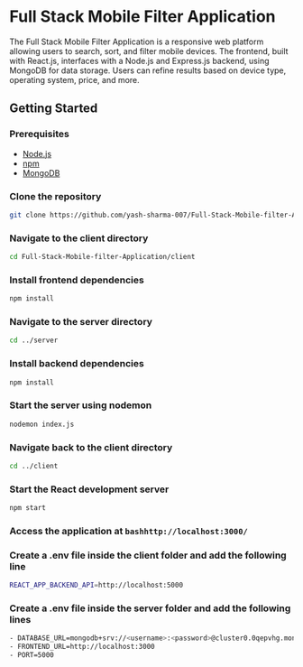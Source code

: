 # Full Stack Mobile Filter Application

The Full Stack Mobile Filter Application is a responsive web platform allowing users to search, sort, and filter mobile devices. The frontend, built with React.js, interfaces with a Node.js and Express.js backend, using MongoDB for data storage. Users can refine results based on device type, operating system, price, and more.

## Getting Started

### Prerequisites
- [Node.js](https://nodejs.org/)
- [npm](https://www.npmjs.com/)
- [MongoDB](https://www.mongodb.com/)

  
### Clone the repository
```bash
git clone https://github.com/yash-sharma-007/Full-Stack-Mobile-filter-Application.git
```

### Navigate to the client directory
```bash
cd Full-Stack-Mobile-filter-Application/client
```

### Install frontend dependencies
```bash
npm install
```

### Navigate to the server directory
```bash
cd ../server
```
### Install backend dependencies
```bash
npm install
```

### Start the server using nodemon
```bash
nodemon index.js
```

### Navigate back to the client directory
```bash
cd ../client
```

### Start the React development server
```bash
npm start
```

### Access the application at ```bashhttp://localhost:3000/```

### Create a .env file inside the client folder and add the following line
```bash
REACT_APP_BACKEND_API=http://localhost:5000
```
### Create a .env file inside the server folder and add the following lines
```bash
- DATABASE_URL=mongodb+srv://<username>:<password>@cluster0.0qepvhg.mongodb.net/Mobile_App
- FRONTEND_URL=http://localhost:3000
- PORT=5000
```
